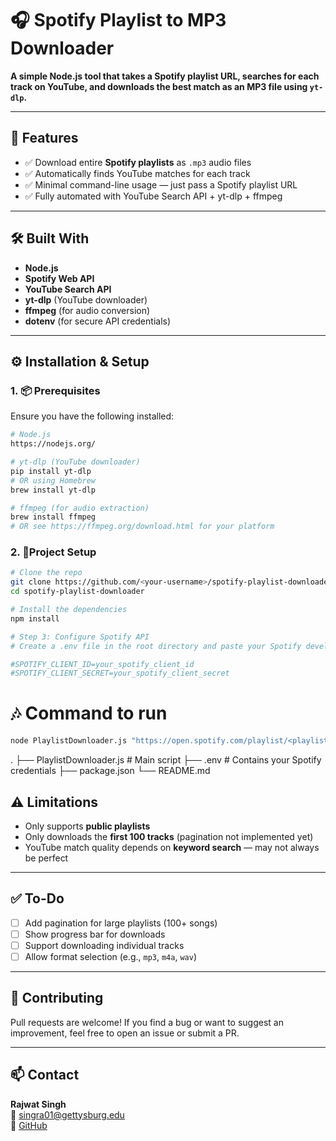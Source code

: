 # 🎧 Spotify Playlist to MP3 Downloader

**A simple Node.js tool that takes a Spotify playlist URL, searches for each track on YouTube, and downloads the best match as an MP3 file using `yt-dlp`.**

---

## 🚀 Features

- ✅ Download entire **Spotify playlists** as `.mp3` audio files
- ✅ Automatically finds YouTube matches for each track
- ✅ Minimal command-line usage — just pass a Spotify playlist URL
- ✅ Fully automated with YouTube Search API + yt-dlp + ffmpeg

---

## 🛠️ Built With

- **Node.js**
- **Spotify Web API**
- **YouTube Search API**
- **yt-dlp** (YouTube downloader)
- **ffmpeg** (for audio conversion)
- **dotenv** (for secure API credentials)

---

## ⚙️ Installation & Setup

### 1. 📦 Prerequisites

Ensure you have the following installed:

```bash
# Node.js
https://nodejs.org/

# yt-dlp (YouTube downloader)
pip install yt-dlp
# OR using Homebrew
brew install yt-dlp

# ffmpeg (for audio extraction)
brew install ffmpeg
# OR see https://ffmpeg.org/download.html for your platform
```

### 2. 🤟Project Setup
```bash 
# Clone the repo 
git clone https://github.com/<your-username>/spotify-playlist-downloader.git
cd spotify-playlist-downloader

# Install the dependencies
npm install

# Step 3: Configure Spotify API
# Create a .env file in the root directory and paste your Spotify developer credentials

#SPOTIFY_CLIENT_ID=your_spotify_client_id
#SPOTIFY_CLIENT_SECRET=your_spotify_client_secret
```

# 🎶 Command to run
```bash
node PlaylistDownloader.js "https://open.spotify.com/playlist/<playlist-id>"
```
.
├── PlaylistDownloader.js       # Main script
├── .env                        # Contains your Spotify credentials
├── package.json
└── README.md

## ⚠️ Limitations

- Only supports **public playlists**
- Only downloads the **first 100 tracks** (pagination not implemented yet)
- YouTube match quality depends on **keyword search** — may not always be perfect

---

## ✅ To-Do

- [ ] Add pagination for large playlists (100+ songs)
- [ ] Show progress bar for downloads
- [ ] Support downloading individual tracks
- [ ] Allow format selection (e.g., `mp3`, `m4a`, `wav`)

---

## 🤝 Contributing

Pull requests are welcome! If you find a bug or want to suggest an improvement, feel free to open an issue or submit a PR.

---

## 📫 Contact

**Rajwat Singh**  
📧 [singra01@gettysburg.edu](mailto:singra01@gettysburg.edu)  
🔗 [GitHub](https://github.com/RajwatSingh)